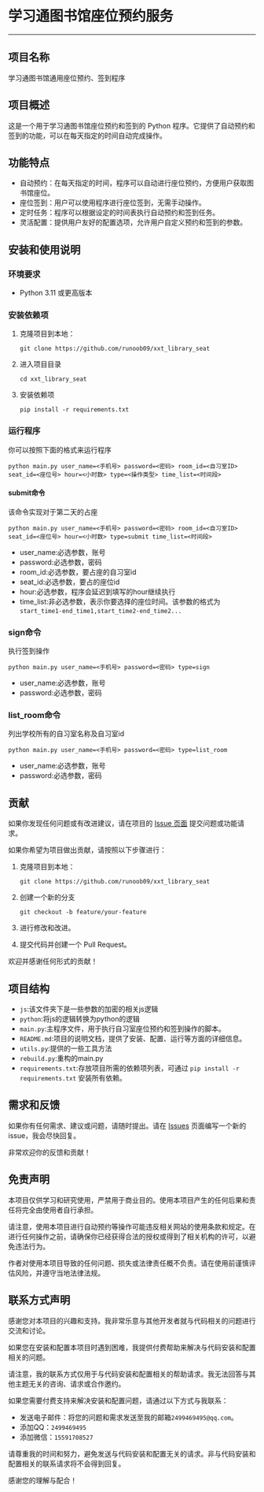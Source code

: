 # 学习通图书馆座位预约服务

---

## 项目名称

学习通图书馆通用座位预约、签到程序

## 项目概述

这是一个用于学习通图书馆座位预约和签到的 Python 程序。它提供了自动预约和签到的功能，可以在每天指定的时间自动完成操作。

## 功能特点

- 自动预约：在每天指定的时间，程序可以自动进行座位预约，方便用户获取图书馆座位。
- 座位签到：用户可以使用程序进行座位签到，无需手动操作。
- 定时任务：程序可以根据设定的时间表执行自动预约和签到任务。
- 灵活配置：提供用户友好的配置选项，允许用户自定义预约和签到的参数。

## 安装和使用说明

### 环境要求

- Python 3.11 或更高版本

### 安装依赖项

1. 克隆项目到本地：

   ```shell
   git clone https://github.com/runoob09/xxt_library_seat
   ```
2. 进入项目目录
   ```shell
   cd xxt_library_seat
   ```
3. 安装依赖项
   ```shell
   pip install -r requirements.txt
   ```

### 运行程序

你可以按照下面的格式来运行程序

   ```shell
   python main.py user_name=<手机号> password=<密码> room_id=<自习室ID> seat_id=<座位号> hour=<小时数> type=<操作类型> time_list=<时间段>
   ```

#### submit命令

该命令实现对于第二天的占座

```shell
python main.py user_name=<手机号> password=<密码> room_id=<自习室ID> seat_id=<座位号> hour=<小时数> type=submit time_list=<时间段>
```

- user_name:必选参数，账号
- password:必选参数，密码
- room_id:必选参数，要占座的自习室id
- seat_id:必选参数，要占的座位id
- hour:必选参数，程序会延迟到填写的hour继续执行
- time_list:非必选参数，表示你要选择的座位时间。该参数的格式为`start_time1-end_time1,start_time2-end_time2...`

### sign命令

执行签到操作

```shell
python main.py user_name=<手机号> password=<密码> type=sign
```

- user_name:必选参数，账号
- password:必选参数，密码

### list_room命令

列出学校所有的自习室名称及自习室id

```shell
python main.py user_name=<手机号> password=<密码> type=list_room
```

- user_name:必选参数，账号
- password:必选参数，密码

## 贡献

如果你发现任何问题或有改进建议，请在项目的 [Issue 页面]() 提交问题或功能请求。

如果你希望为项目做出贡献，请按照以下步骤进行：

1. 克隆项目到本地：

   ```shell
   git clone https://github.com/runoob09/xxt_library_seat
    ```
2. 创建一个新的分支
    ```shell
   git checkout -b feature/your-feature
   ```
3. 进行修改和改进。

4. 提交代码并创建一个 Pull Request。

欢迎并感谢任何形式的贡献！

## 项目结构

- `js`:该文件夹下是一些参数的加密的相关js逻辑
- `python`:将js的逻辑转换为python的逻辑
- `main.py`:主程序文件，用于执行自习室座位预约和签到操作的脚本。
- `README.md`:项目的说明文档，提供了安装、配置、运行等方面的详细信息。
- `utils.py`:提供的一些工具方法
- `rebuild.py`:重构的main.py
- `requirements.txt`:存放项目所需的依赖项列表，可通过 `pip install -r requirements.txt` 安装所有依赖。

## 需求和反馈

如果你有任何需求、建议或问题，请随时提出。请在 [Issues](https://github.com/runoob09/xxt_library_seat/issues)
页面编写一个新的issue，我会尽快回复。

非常欢迎你的反馈和贡献！

## 免责声明

本项目仅供学习和研究使用，严禁用于商业目的。使用本项目产生的任何后果和责任将完全由使用者自行承担。

请注意，使用本项目进行自动预约等操作可能违反相关网站的使用条款和规定。在进行任何操作之前，请确保你已经获得合法的授权或得到了相关机构的许可，以避免违法行为。

作者对使用本项目导致的任何问题、损失或法律责任概不负责。请在使用前谨慎评估风险，并遵守当地法律法规。

## 联系方式声明

感谢您对本项目的兴趣和支持。我非常乐意与其他开发者就与代码相关的问题进行交流和讨论。

如果您在安装和配置本项目时遇到困难，我提供付费帮助来解决与代码安装和配置相关的问题。

请注意，我的联系方式仅用于与代码安装和配置相关的帮助请求。我无法回答与其他主题无关的咨询、请求或合作邀约。

如果您需要付费支持来解决安装和配置问题，请通过以下方式与我联系：

- 发送电子邮件：将您的问题和需求发送至我的邮箱`2499469495@qq.com`。
- 添加QQ：`2499469495`
- 添加微信：`15591708527`

请尊重我的时间和努力，避免发送与代码安装和配置无关的请求。非与代码安装和配置相关的联系请求将不会得到回复。

感谢您的理解与配合！